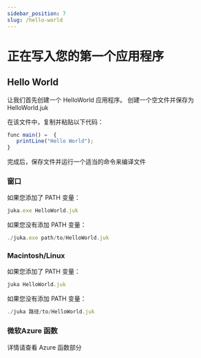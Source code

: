 ```yaml
---
sidebar_position: 7
slug: /hello-world
---
```


# 正在写入您的第一个应用程序

## Hello World
让我们首先创建一个 HelloWorld 应用程序。 创建一个空文件并保存为 HelloWorld.juk

在该文件中，复制并粘贴以下代码：

```jsx
func main() =  {
   printLine("Hello World");
}
```

完成后，保存文件并运行一个适当的命令来编译文件


### 窗口
如果您添加了 PATH 变量：

```jsx
juka.exe HelloWorld.juk
```

如果您没有添加 PATH 变量：
```jsx
./juka.exe path/to/HelloWorld.juk
```

### Macintosh/Linux

如果您添加了 PATH 变量：

```jsx
juka HelloWorld.juk
```

如果您没有添加 PATH 变量：
```jsx
./juka 路径/to/HelloWorld.juk
```

### 微软Azure 函数
详情请查看 Azure 函数部分